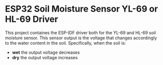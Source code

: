 # ESP32 Soil Moisture Sensor YL-69 or HL-69 Driver

This project containes the ESP-IDF driver both for the YL-69 and HL-69 soil moisture sensor. This sensor output is the voltage that changes accordingly to the water content in the soil. Specifically, when the soil is:
- **wet** the output voltage decreases
- **dry** the output voltage increases